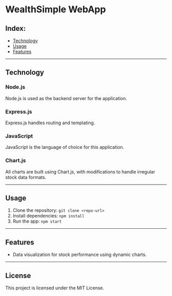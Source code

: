 # WealthSimple WebApp

## Index:
- [Technology](#technology)
- [Usage](#usage)
- [Features](#features)


---

## Technology

### Node.js
Node.js is used as the backend server for the application.

### Express.js
Express.js handles routing and templating.

### JavaScript
JavaScript is the language of choice for this application.

### Chart.js
All charts are built using Chart.js, with modifications to handle irregular stock data formats.

---

## Usage

1. Clone the repository: `git clone <repo-url>`
2. Install dependencies: `npm install`
3. Run the app: `npm start`

---

## Features

- Data visualization for stock performance using dynamic charts.

---



## License
This project is licensed under the MIT License.